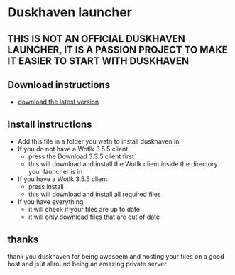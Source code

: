 # Duskhaven launcher

## THIS IS NOT AN OFFICIAL DUSKHAVEN LAUNCHER, IT IS A PASSION PROJECT TO MAKE IT EASIER TO START WITH DUSKHAVEN

## Download instructions
- [download the latest version](https://github.com/laurensmarcelis/Duskhaven-Laucher/releases/tag/V1.0.0)
## Install instructions
- Add this file in a folder you watn to install duskhaven in
- If you do not have a Wotlk 3.5.5 client
  - press the Download 3.3.5 client first
  - this will download and install the Wotlk client inside the directory your launcher is in
- If you have a Wotlk 3.5.5 client
  - press install
  - this will download and install all required files
- If you have everything
  - it will check if your files are up to date
  - it will only download files that are out of date

## thanks
thank you duskhaven for being awesoem and hosting your files on a good host and jsut allround being an amazing private server
